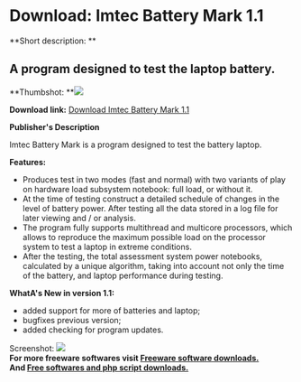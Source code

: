 # Download: Imtec Battery Mark 1.1

**Short description: **

## A program designed to test the laptop battery.

  
**Thumbshot: **![](http://www.freewarefiles.com/screenshot/imtecbttrymrk_md.gif)   
  
**Download link:** [Download Imtec Battery Mark 1.1](http://freesoftwares.boysofts.com/Imtec-Battery-Mark_program_51432.html)  
  

**Publisher's Description**  
  

Imtec Battery Mark is a program designed to test the battery laptop.

**Features:**

  * Produces test in two modes (fast and normal) with two variants of play on hardware load subsystem notebook: full load, or without it. 
  * At the time of testing construct a detailed schedule of changes in the level of battery power. After testing all the data stored in a log file for later viewing and / or analysis. 
  * The program fully supports multithread and multicore processors, which allows to reproduce the maximum possible load on the processor system to test a laptop in extreme conditions. 
  * After the testing, the total assessment system power notebooks, calculated by a unique algorithm, taking into account not only the time of the battery, and laptop performance during testing. 

**WhatA's New in version 1.1:**

  * added support for more of batteries and laptop; 
  * bugfixes previous version; 
  * added checking for program updates. 

  
  
Screenshot: ![](http://www.freewarefiles.com/screenshot/imtecbttrymrk.gif)  
**For more freeware softwares visit [Freeware software downloads.](http://freesoftwares.boysofts.com/)**   
**And [Free softwares and php script downloads.](http://www.boysofts.com/)**


